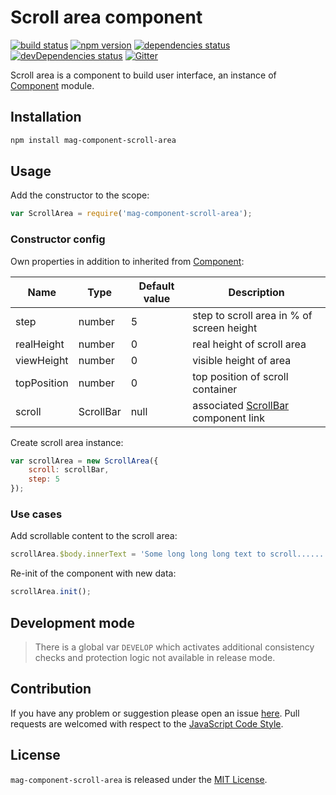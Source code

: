 Scroll area component
==============

[![build status](https://img.shields.io/travis/magsdk/component-scroll-area.svg?style=flat-square)](https://travis-ci.org/magsdk/component-scroll-area)
[![npm version](https://img.shields.io/npm/v/mag-component-scroll-area.svg?style=flat-square)](https://www.npmjs.com/package/mag-component-scroll-area)
[![dependencies status](https://img.shields.io/david/spasdk/component-scroll-area.svg?style=flat-square)](https://david-dm.org/spasdk/component-scroll-area)
[![devDependencies status](https://img.shields.io/david/dev/spasdk/component-scroll-area.svg?style=flat-square)](https://david-dm.org/spasdk/component-scroll-area?type=dev)
[![Gitter](https://img.shields.io/badge/gitter-join%20chat-blue.svg?style=flat-square)](https://gitter.im/DarkPark/spasdk)


Scroll area is a component to build user interface, an instance of [Component](https://github.com/spasdk/component) module.


## Installation ##

```bash
npm install mag-component-scroll-area
```


## Usage ##

Add the constructor to the scope:

```js
var ScrollArea = require('mag-component-scroll-area');
```

### Constructor config ###

Own properties in addition to inherited from [Component](https://github.com/spasdk/component#constructor-config):

 Name        | Type      | Default value | Description
-------------|-----------|---------------|-------------
 step        | number    | 5             | step to scroll area in % of screen height
 realHeight  | number    | 0             | real height of scroll area
 viewHeight  | number    | 0             | visible height of area
 topPosition | number    | 0             | top position of scroll container
 scroll      | ScrollBar | null          | associated [ScrollBar](https://github.com/stbsdk/component-scrollbar) component link       |

Create scroll area instance:

```js
var scrollArea = new ScrollArea({
    scroll: scrollBar,
    step: 5
});
```

### Use cases ###

Add scrollable content to the scroll area:

```js
scrollArea.$body.innerText = 'Some long long long text to scroll..........';
```

Re-init of the component with new data:

```js
scrollArea.init();
```


## Development mode ##

> There is a global var `DEVELOP` which activates additional consistency checks and protection logic not available in release mode.


## Contribution ##

If you have any problem or suggestion please open an issue [here](https://github.com/spasdk/component-scroll-area/issues).
Pull requests are welcomed with respect to the [JavaScript Code Style](https://github.com/DarkPark/jscs).


## License ##

`mag-component-scroll-area` is released under the [MIT License](license.md).
